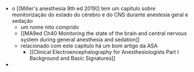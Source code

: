 - o [[Miller's anesthesia 9th ed 2019]] tem um capítulo sobre monitorização do estado do cérebro e do CNS durante anestesia geral e sedação
	- um nome mto comprido
	- [[MA9ed Ch40 Monitoring the state of the brain and central nervous system during general anesthesia and sedation]]
	- relacionado com este capitulo há um bom artigo da ASA
		- [[Clinical Electroencephalography for Anesthesiologists Part I Background and Basic Signatures]]
-